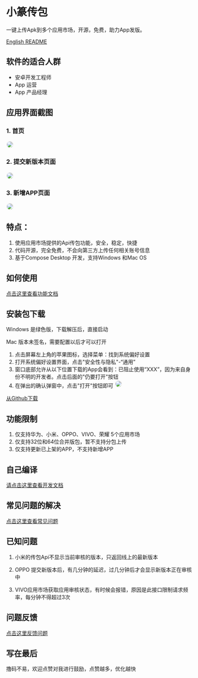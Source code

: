 

# 小篆传包  

一键上传Apk到多个应用市场，开源，免费，助力App发版。

<a href="./doc/ENGLISH.md">English README</a>

## 软件的适合人群
- 安卓开发工程师
- App 运营
- App 产品经理


## 应用界面截图

### 1. 首页
<img src="./img/home.png" style="border:2px solid #f4f4f4;border-radius:10px"/>

### 2. 提交新版本页面
<img src="./img/submit.png" style="border:2px solid #f4f4f4;border-radius:10px"/>

### 3. 新增APP页面
<img src="./img/add.png"  style="border:2px solid #f4f4f4;border-radius:10px"/>

## 特点：

1. 使用应用市场提供的Api传包功能，安全，稳定，快捷
2. 代码开源，完全免费，不会向第三方上传任何相关账号信息
3. 基于Compose Desktop 开发，支持Windows 和Mac OS


## 如何使用
<a href="./doc/Instructions.md">点击这里查看功能文档</a>


## 安装包下载
Windows 是绿色版，下载解压后，直接启动

Mac 版本未签名，需要配置以后才可以打开

1. 点击屏幕左上角的苹果图标，选择菜单：找到系统偏好设置
2. 打开系统偏好设置界面，点击"安全性与隐私"-“通用”
3. 窗口底部允许从以下位置下载的App会看到：已阻止使用“XXX”，因为来自身份不明的开发者。点击后面的"仍要打开"按钮
4. 在弹出的确认弹窗中，点击"打开"按钮即可
   <img src="./img/macOpenError.png"  style="border:2px solid #f4f4f4;border-radius:10px"/>

<a href="https://github.com/xigong93/XiaoZhuan/releases">从Github下载</a>

## 功能限制

1. 仅支持华为、小米、OPPO、VIVO、荣耀 5个应用市场
2. 仅支持32位和64位合并版包，暂不支持分包上传
3. 仅支持更新已上架的APP，不支持新增APP

## 自己编译
<a href="./doc/Develop.md">请点击这里查看开发文档</a>

## 常见问题的解决

<a href="./doc/TroubleShotting.md">点击这里查看常见问题</a>


## 已知问题
1. 小米的传包Api不显示当前审核的版本，只返回线上的最新版本

2. OPPO 提交新版本后，有几分钟的延迟，过几分钟后才会显示新版本正在审核中

3. VIVO应用市场获取应用审核状态，有时候会报错，原因是此接口限制请求频率，每分钟不得超过3次


## 问题反馈
<a href="./issues">点击这里反馈问题</a>


## 写在最后
撸码不易，欢迎点赞对我进行鼓励，点赞越多，优化越快